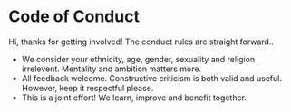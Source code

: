 # Code of Conduct

Hi, thanks for getting involved! The conduct rules are straight forward.. 

* We consider your ethnicity, age, gender, sexuality and religion irrelevent. Mentality and ambition matters more.
* All feedback welcome. Constructive criticism is both valid and useful. However, keep it respectful please.
* This is a joint effort! We learn, improve and benefit together.
